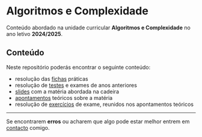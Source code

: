 # Algoritmos e Complexidade

Conteúdo abordado na unidade curricular **Algoritmos e Complexidade** no ano letivo **2024/2025**.

## Conteúdo

Neste repositório poderás encontrar o seguinte conteúdo:
- resolução das [fichas](fichas/) práticas
- resolução de [testes](testes/) e exames de anos anteriores
- [slides](teoria/) com a matéria abordada na cadeira
- [apontamentos](apontamentos/PDFs/) teóricos sobre a matéria
- resolução de [exercícios](apontamentos/exercicios/) de exame, reunidos nos apontamentos teóricos

---

Se encontrarem **erros** ou acharem que algo pode estar melhor entrem em [contacto](mailto:a106919@alunos.uminho.pt) comigo.
